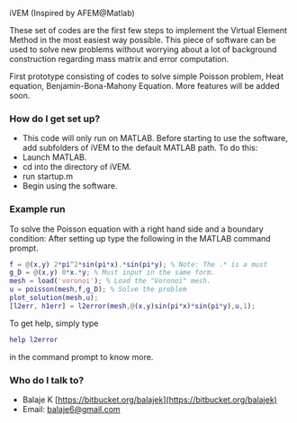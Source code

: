 iVEM (Inspired by AFEM@Matlab)

These set of codes are the first few steps to implement the Virtual Element Method in the most easiest way possible.
This piece of software can be used to solve new problems without worrying about a lot of background construction regarding
mass matrix and error computation.

First prototype consisting of codes to solve simple Poisson problem, Heat equation, Benjamin-Bona-Mahony Equation.
More features will be added soon.

### How do I get set up? ###

* This code will only run on MATLAB. Before starting to use the software, add subfolders of iVEM to the default MATLAB path. To do this:
* Launch MATLAB.
* cd into the directory of iVEM.
* run startup.m
* Begin using the software.

### Example run ###
To solve the Poisson equation with a right hand side and a boundary condition:
After setting up type the following in the MATLAB command prompt.
```matlab
f = @(x,y) 2*pi^2*sin(pi*x).*sin(pi*y); % Note: The .* is a must
g_D = @(x,y) 0*x.*y; % Must input in the same form.
mesh = load('voronoi'); % Load the "Voronoi" mesh.
u = poisson(mesh,f,g_D); % Solve the problem
plot_solution(mesh,u);
[l2err, h1err] = l2error(mesh,@(x,y)sin(pi*x)*sin(pi*y),u,1);
```
To get help, simply type
```matlab
help l2error
```
in the command prompt to know more.

### Who do I talk to? ###
* Balaje K [https://bitbucket.org/balajek](https://bitbucket.org/balajek)
* Email: [balaje6@gmail.com](mailto:balaje6@gmail.com)
